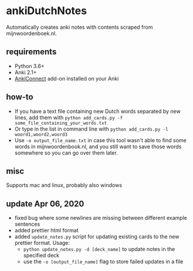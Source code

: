 ankiDutchNotes
======
Automatically creates anki notes with contents scraped from mijnwoordenboek.nl.


requirements
------
* Python 3.6+
* Anki 2.1+
* [AnkiConnect](https://ankiweb.net/shared/info/2055492159) add-on installed on your Anki



how-to
------
* If you have a text file containing new Dutch words separated by new lines, add them with
`python add_cards.py -f some_file_containing_your_words.txt`
* Or type in the list in command line with
`python add_cards.py -l woord1,woord2,woord3`
* Use `-o output_file_name.txt` in case this tool wasn't able to find some words in mijnwoordenbook.nl, and you still want to save those words somewhere so you can go over them later.


misc
------
Supports mac and linux, probably also windows


update Apr 06, 2020
------
* fixed bug where some newlines are missing between different example sentences
* added prettier html format
* added `update_notes.py` script for updating existing cards to the new prettier format. Usage:
    - `python update_notes.py -d [deck_name]` to update notes in the specified deck
    - use the `-o [output_file_name]` flag to store failed updates in a file
